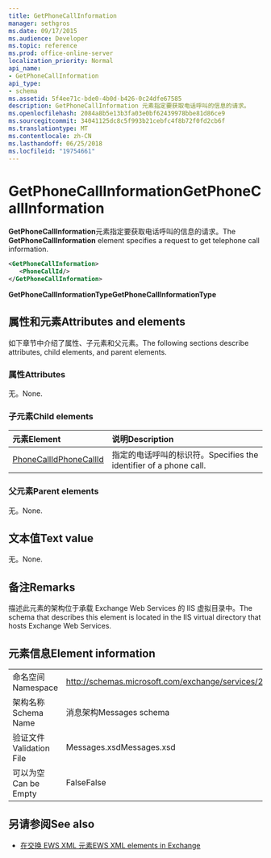 ```yaml
---
title: GetPhoneCallInformation
manager: sethgros
ms.date: 09/17/2015
ms.audience: Developer
ms.topic: reference
ms.prod: office-online-server
localization_priority: Normal
api_name:
- GetPhoneCallInformation
api_type:
- schema
ms.assetid: 5f4ee71c-bde0-4b0d-b426-0c24dfe67585
description: GetPhoneCallInformation 元素指定要获取电话呼叫的信息的请求。
ms.openlocfilehash: 2084a8b5e13b3fa03e0bf62439978bbe81d86ce9
ms.sourcegitcommit: 34041125dc8c5f993b21cebfc4f8b72f0fd2cb6f
ms.translationtype: MT
ms.contentlocale: zh-CN
ms.lasthandoff: 06/25/2018
ms.locfileid: "19754661"
---
```

# <a name="getphonecallinformation"></a><span data-ttu-id="faa8a-103">GetPhoneCallInformation</span><span class="sxs-lookup"><span data-stu-id="faa8a-103">GetPhoneCallInformation</span></span>

<span data-ttu-id="faa8a-104">**GetPhoneCallInformation**元素指定要获取电话呼叫的信息的请求。</span><span class="sxs-lookup"><span data-stu-id="faa8a-104">The **GetPhoneCallInformation** element specifies a request to get telephone call information.</span></span> 
  
```xml
<GetPhoneCallInformation>
   <PhoneCallId/>
</GetPhoneCallInformation>
```

 <span data-ttu-id="faa8a-105">**GetPhoneCallInformationType**</span><span class="sxs-lookup"><span data-stu-id="faa8a-105">**GetPhoneCallInformationType**</span></span>
## <a name="attributes-and-elements"></a><span data-ttu-id="faa8a-106">属性和元素</span><span class="sxs-lookup"><span data-stu-id="faa8a-106">Attributes and elements</span></span>

<span data-ttu-id="faa8a-107">如下章节中介绍了属性、子元素和父元素。</span><span class="sxs-lookup"><span data-stu-id="faa8a-107">The following sections describe attributes, child elements, and parent elements.</span></span>
  
### <a name="attributes"></a><span data-ttu-id="faa8a-108">属性</span><span class="sxs-lookup"><span data-stu-id="faa8a-108">Attributes</span></span>

<span data-ttu-id="faa8a-109">无。</span><span class="sxs-lookup"><span data-stu-id="faa8a-109">None.</span></span>
  
### <a name="child-elements"></a><span data-ttu-id="faa8a-110">子元素</span><span class="sxs-lookup"><span data-stu-id="faa8a-110">Child elements</span></span>

|<span data-ttu-id="faa8a-111">**元素**</span><span class="sxs-lookup"><span data-stu-id="faa8a-111">**Element**</span></span>|<span data-ttu-id="faa8a-112">**说明**</span><span class="sxs-lookup"><span data-stu-id="faa8a-112">**Description**</span></span>|
|:-----|:-----|
|[<span data-ttu-id="faa8a-113">PhoneCallId</span><span class="sxs-lookup"><span data-stu-id="faa8a-113">PhoneCallId</span></span>](phonecallid.md) <br/> |<span data-ttu-id="faa8a-114">指定的电话呼叫的标识符。</span><span class="sxs-lookup"><span data-stu-id="faa8a-114">Specifies the identifier of a phone call.</span></span>  <br/> |
   
### <a name="parent-elements"></a><span data-ttu-id="faa8a-115">父元素</span><span class="sxs-lookup"><span data-stu-id="faa8a-115">Parent elements</span></span>

<span data-ttu-id="faa8a-116">无。</span><span class="sxs-lookup"><span data-stu-id="faa8a-116">None.</span></span>
  
## <a name="text-value"></a><span data-ttu-id="faa8a-117">文本值</span><span class="sxs-lookup"><span data-stu-id="faa8a-117">Text value</span></span>

<span data-ttu-id="faa8a-118">无。</span><span class="sxs-lookup"><span data-stu-id="faa8a-118">None.</span></span>
  
## <a name="remarks"></a><span data-ttu-id="faa8a-119">备注</span><span class="sxs-lookup"><span data-stu-id="faa8a-119">Remarks</span></span>

<span data-ttu-id="faa8a-120">描述此元素的架构位于承载 Exchange Web Services 的 IIS 虚拟目录中。</span><span class="sxs-lookup"><span data-stu-id="faa8a-120">The schema that describes this element is located in the IIS virtual directory that hosts Exchange Web Services.</span></span>
  
## <a name="element-information"></a><span data-ttu-id="faa8a-121">元素信息</span><span class="sxs-lookup"><span data-stu-id="faa8a-121">Element information</span></span>

|||
|:-----|:-----|
|<span data-ttu-id="faa8a-122">命名空间</span><span class="sxs-lookup"><span data-stu-id="faa8a-122">Namespace</span></span>  <br/> |http://schemas.microsoft.com/exchange/services/2006/messages  <br/> |
|<span data-ttu-id="faa8a-123">架构名称</span><span class="sxs-lookup"><span data-stu-id="faa8a-123">Schema Name</span></span>  <br/> |<span data-ttu-id="faa8a-124">消息架构</span><span class="sxs-lookup"><span data-stu-id="faa8a-124">Messages schema</span></span>  <br/> |
|<span data-ttu-id="faa8a-125">验证文件</span><span class="sxs-lookup"><span data-stu-id="faa8a-125">Validation File</span></span>  <br/> |<span data-ttu-id="faa8a-126">Messages.xsd</span><span class="sxs-lookup"><span data-stu-id="faa8a-126">Messages.xsd</span></span>  <br/> |
|<span data-ttu-id="faa8a-127">可以为空</span><span class="sxs-lookup"><span data-stu-id="faa8a-127">Can be Empty</span></span>  <br/> |<span data-ttu-id="faa8a-128">False</span><span class="sxs-lookup"><span data-stu-id="faa8a-128">False</span></span>  <br/> |
   
## <a name="see-also"></a><span data-ttu-id="faa8a-129">另请参阅</span><span class="sxs-lookup"><span data-stu-id="faa8a-129">See also</span></span>



- [<span data-ttu-id="faa8a-130">在交换 EWS XML 元素</span><span class="sxs-lookup"><span data-stu-id="faa8a-130">EWS XML elements in Exchange</span></span>](ews-xml-elements-in-exchange.md)

